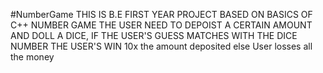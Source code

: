 #NumberGame
THIS IS B.E FIRST YEAR PROJECT BASED ON BASICS OF C++
NUMBER GAME
THE USER NEED TO DEPOIST A CERTAIN AMOUNT AND DOLL A DICE,
IF THE USER'S GUESS MATCHES WITH THE DICE NUMBER
THE USER'S WIN 10x the amount deposited
else
User losses all the money
